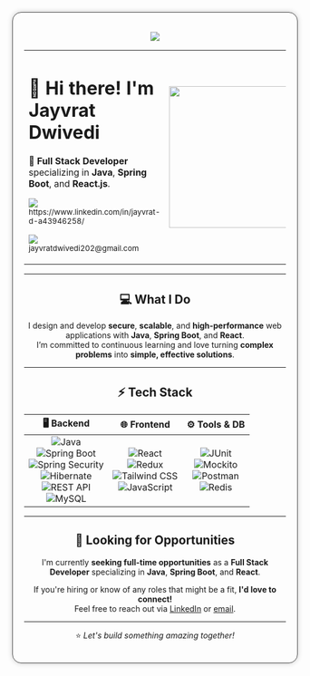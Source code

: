 <div align="center" style="max-width: 900px; margin: auto; padding: 20px; border-radius: 16px; border: 1px solid #444; box-shadow: 0 0 10px rgba(0,0,0,0.2);">

<p align="center">
  <img src="https://readme-typing-svg.herokuapp.com?font=Fira+Code&size=28&pause=1000&color=61DAFB&center=true&vCenter=true&width=1000&lines=git+commit+-m+%22Jayvrat+Dwivedi%22;Full+Stack:+Java+/+Spring+Boot+/+React;Always+Pushing+to+Main+💻;Open+to+collaborate+on+cool+projects+🌟" />
</p>

<table>
<tr>
<td width="60%">

<h1>👋 Hi there! I'm <strong>Jayvrat Dwivedi</strong></h1>

🚀 <strong>Full Stack Developer</strong> specializing in <strong>Java</strong>, <strong>Spring Boot</strong>, and <strong>React.js</strong>.

<p>
  <a href="https://www.linkedin.com/in/jayvrat-d-a43946258/">
    <img src="https://img.shields.io/badge/LinkedIn-0077B5?style=for-the-badge&logo=linkedin&logoColor=white"/>
  </a>
  <br>
  <sub>https://www.linkedin.com/in/jayvrat-d-a43946258/</sub>
</p>

<p>
  <a href="mailto:jayvratdwivedi202@gmail.com">
    <img src="https://img.shields.io/badge/Gmail-D14836?style=for-the-badge&logo=gmail&logoColor=white"/>
  </a>
  <br>
  <sub>jayvratdwivedi202@gmail.com</sub>
</p>


</td>
<td>
  <img src="https://media.giphy.com/media/qgQUggAC3Pfv687qPC/giphy.gif" width="250"/>
</td>
</tr>
</table>

---

## 💻 What I Do

I design and develop **secure**, **scalable**, and **high-performance** web applications with **Java**, **Spring Boot**, and **React**.  
I’m committed to continuous learning and love turning **complex problems** into **simple, effective solutions**.

---

## ⚡ Tech Stack

| 🖥️ **Backend** | 🌐 **Frontend** | ⚙️ **Tools & DB** |
| :-------------: | :-------------: | :---------------: |
| ![Java](https://img.shields.io/badge/Java-007396?style=for-the-badge&logo=java&logoColor=white) <br> ![Spring Boot](https://img.shields.io/badge/Spring_Boot-6DB33F?style=for-the-badge&logo=spring-boot&logoColor=white) <br> ![Spring Security](https://img.shields.io/badge/Spring_Security-6DB33F?style=for-the-badge&logo=spring&logoColor=white) <br> ![Hibernate](https://img.shields.io/badge/Hibernate-59666C?style=for-the-badge&logo=hibernate&logoColor=white) <br> ![REST API](https://img.shields.io/badge/REST-000000?style=for-the-badge&logo=rest&logoColor=white) <br> ![MySQL](https://img.shields.io/badge/MySQL-4479A1?style=for-the-badge&logo=mysql&logoColor=white) | ![React](https://img.shields.io/badge/React-61DAFB?style=for-the-badge&logo=react&logoColor=black) <br> ![Redux](https://img.shields.io/badge/Redux-764ABC?style=for-the-badge&logo=redux&logoColor=white) <br> ![Tailwind CSS](https://img.shields.io/badge/Tailwind_CSS-38B2AC?style=for-the-badge&logo=tailwind-css&logoColor=white) <br> ![JavaScript](https://img.shields.io/badge/JavaScript-F7DF1E?style=for-the-badge&logo=javascript&logoColor=black) | ![JUnit](https://img.shields.io/badge/JUnit-25A162?style=for-the-badge&logo=java&logoColor=white) <br> ![Mockito](https://img.shields.io/badge/Mockito-2A7B40?style=for-the-badge&logo=java&logoColor=white) <br> ![Postman](https://img.shields.io/badge/Postman-FF6C37?style=for-the-badge&logo=postman&logoColor=white) <br> ![Redis](https://img.shields.io/badge/Redis-DC382D?style=for-the-badge&logo=redis&logoColor=white) |

---

## 🎯 Looking for Opportunities

I'm currently **seeking full-time opportunities** as a **Full Stack Developer** specializing in **Java**, **Spring Boot**, and **React**.  

If you're hiring or know of any roles that might be a fit, **I'd love to connect!**  
Feel free to reach out via [LinkedIn](https://www.linkedin.com/in/jayvrat-d-a43946258/) or [email](mailto:jayvratdwivedi202@gmail.com).

---

⭐ _Let's build something amazing together!_

</div>
